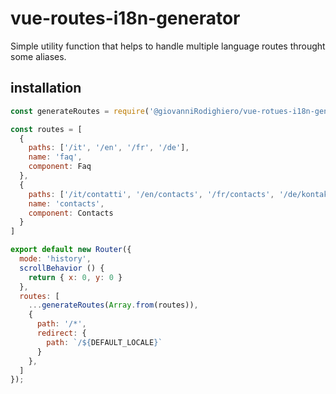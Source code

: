 # vue-routes-i18n-generator
Simple utility function that helps to handle multiple language routes throught some aliases.

## installation
```js
const generateRoutes = require('@giovanniRodighiero/vue-rotues-i18n-generator');

const routes = [
  {
    paths: ['/it', '/en', '/fr', '/de'],
    name: 'faq',
    component: Faq
  },
  {
    paths: ['/it/contatti', '/en/contacts', '/fr/contacts', '/de/kontakte'],
    name: 'contacts',
    component: Contacts
  }
]

export default new Router({
  mode: 'history',
  scrollBehavior () {
    return { x: 0, y: 0 }
  },
  routes: [
    ...generateRoutes(Array.from(routes)),
    {
      path: '/*',
      redirect: {
        path: `/${DEFAULT_LOCALE}`
      }
    },
  ]
});
```